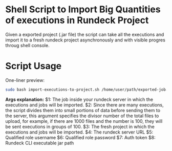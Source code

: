 # Shell Script to Import Big Quantities of executions in Rundeck Project
Given a exported project (.jar file) the script can take all the executions and import it to a fresh rundeck project asynchronously and with visible progres throug shell console.

# Script Usage
One-liner preview:
```bash
sudo bash import-executions-to-project.sh /home/user/path/exported-job.jar 1000 my-fresh-project http://127.0.0.1:4440 admin admin my-long-rundeck-auth-token /home/user/path/to/rundeckcli/jar/rdcli.jar
```

**Args explanation:**
$1: The job inside your rundeck server in which the executions and jobs will be imported.
$2: Since there are many executions, the script divides them into small portions of data before sending them to the server, this argument specifies the divisor number of the total files to upload, for example, if there are 1000 files and the number is 100, they will be sent executions in groups of 100.
$3: The fresh project in which the executions and jobs will be imported.
$4: The rundeck server URL
$5: Qualified role username
$6: Qualified role password
$7: Auth token
$8: Rundeck CLI executable jar path